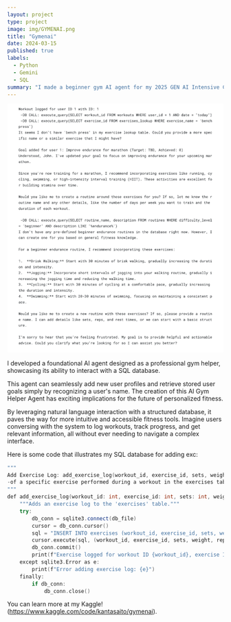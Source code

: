 ```yaml
---
layout: project
type: project
image: img/GYMENAI.png
title: "Gymenai"
date: 2024-03-15
published: true
labels:
  - Python
  - Gemini
  - SQL
summary: "I made a beginner gym AI agent for my 2025 GEN AI Intensive Captsone Project"
---
```



  <img src="../img/GYMENAI.png" >


I developed a foundational AI agent designed as a professional gym helper, showcasing its ability to interact with a SQL database. 

This agent can seamlessly add new user profiles and retrieve stored user goals simply by recognizing a user's name. The creation of this AI Gym Helper Agent has exciting implications for the future of personalized fitness. 

By leveraging natural language interaction with a structured database, it paves the way for more intuitive and accessible fitness tools. Imagine users conversing with the system to log workouts, track progress, and get relevant information, all without ever needing to navigate a complex interface.

Here is some code that illustrates my SQL database for adding exc:
```cpp
"""
Add Exercise Log: add_exercise_log(workout_id, exercise_id, sets, weight, reps) records the details-
-of a specific exercise performed during a workout in the exercises table.
"""
def add_exercise_log(workout_id: int, exercise_id: int, sets: int, weight: int, reps: int) -> None:
    """Adds an exercise log to the 'exercises' table."""
    try:
        db_conn = sqlite3.connect(db_file)
        cursor = db_conn.cursor()
        sql = "INSERT INTO exercises (workout_id, exercise_id, sets, weight, reps) VALUES (?, ?, ?, ?, ?)"
        cursor.execute(sql, (workout_id, exercise_id, sets, weight, reps))
        db_conn.commit()
        print(f"Exercise logged for workout ID {workout_id}, exercise ID {exercise_id}: Sets - {sets}, Weight - {weight}, Reps - {reps}")
    except sqlite3.Error as e:
        print(f"Error adding exercise log: {e}")
    finally:
        if db_conn:
            db_conn.close()
```

You can learn more at my Kaggle!(https://www.kaggle.com/code/kantasaito/gymenai).

